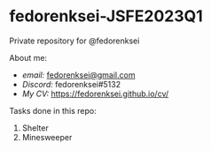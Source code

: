 # fedorenksei-JSFE2023Q1
Private repository for @fedorenksei

About me:
- _email:_ fedorenksei@gmail.com
- _Discord:_ fedorenksei#5132
- _My CV:_ https://fedorenksei.github.io/cv/

Tasks done in this repo:
1. Shelter
2. Minesweeper
